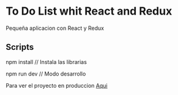 # To Do List whit React and Redux
Pequeña aplicacion con React y Redux

## Scripts

npm install  // Instala las librarias

npm run dev // Modo desarrollo

Para ver el proyecto en produccion <a href="https://samuelcastillogt.github.io/todoredux/">Aqui</a>
